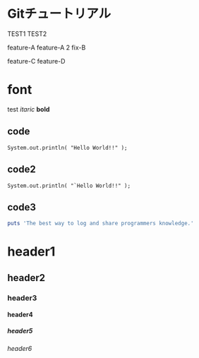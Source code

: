# Gitチュートリアル
TEST1
TEST2

feature-A
feature-A 2
fix-B

feature-C
feature-D

# font

test
*itaric*
**bold**

## code
`System.out.println( "Hello World!!" );`

## code2
``System.out.println( "`Hello World!!" );``

## code3
```ruby:qiita.rb
puts 'The best way to log and share programmers knowledge.'
```

# header1
## header2
### header3
#### header4
##### header5
###### header6
